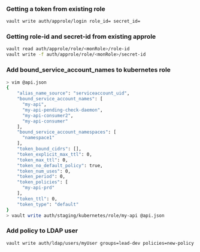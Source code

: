 ### Getting a token from existing role

```bash
vault write auth/approle/login role_id= secret_id=
```

### Getting role-id and secret-id from existing approle

```bash
vault read auth/approle/role/<monRole>/role-id
vault write -f auth/approle/role/<monRole>/secret-id
```

### Add bound_service_account_names to kubernetes role

```bash
> vim @api.json
{
    "alias_name_source": "serviceaccount_uid",
    "bound_service_account_names": [
      "my-api",
      "my-api-pending-check-daemon",
      "my-api-consumer2",
      "my-api-consumer"
    ],
    "bound_service_account_namespaces": [
      "namespace1"
    ],
    "token_bound_cidrs": [],
    "token_explicit_max_ttl": 0,
    "token_max_ttl": 0,
    "token_no_default_policy": true,
    "token_num_uses": 0,
    "token_period": 0,
    "token_policies": [
      "my-api-prd"
    ],
    "token_ttl": 0,
    "token_type": "default"
}
> vault write auth/staging/kubernetes/role/my-api @api.json
```

### Add policy to LDAP user

```bash
vault write auth/ldap/users/myUser groups=lead-dev policies=new-policy
```
